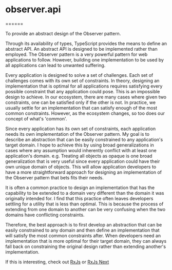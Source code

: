 # observer.api
======

To provide an abstract design of the Observer pattern.

Through its availability of types, TypeScript provides the means to define an abstract API. An abstract API is designed to be implemented rather than employed. The Observer pattern is a very powerful pattern for web applications to follow. However, building one implementation to be used by all applications can lead to unwanted suffering.

Every application is designed to solve a set of challenges. Each set of challenges comes with its own set of constraints. In theory, designing an implementation that is optimal for all applications requires satisfying every possible constraint that any application could pose. This is an impossible design to achieve. In our ecosystem, there are many cases where given two constraints, one can be satisfied only if the other is not. In practice, we usually settle for an implementation that can satisfy enough of the most common constraints. However, as the ecosystem changes, so too does our concept of what's 'common'.

Since every application has its own set of constraints, each application needs its own implementation of the Observer pattern. My goal is to describe an abstraction that can be easily constrained to any application's target domain. I hope to achieve this by using broad generalizations in cases where any assumption would inherently conflict with at least one application's domain. e.g. Treating all objects as opaque is one broad generalization that is very useful since every application could have their own unique domain of objects. This will allow application developers to have a more straightforward approach for designing an implementation of the Observer pattern that bets fits their needs. 

It is often a common practice to design an implementation that has the capability to be extended to a domain very different than the domain it was originally intended for. I find that this practice often leaves developers settling for a utility that is less than optimal. This is because the process of extending from one domain to another can be very confusing when the two domains have conflicting constraints.

Therefore, the best approach is to first develop an abstraction that can be easily constrained to any domain and then define an implementation that will satisfy the most common constraints after. When developers need an implementation that is more optimal for their target domain, they can always fall back on constraining the original design rather than extending another's implementation.

If this is interesting, check out
<a href="https://github.com/Reactive-Extensions/RxJS">RxJs</a>
or
<a href="https://github.com/ReactiveX/RxJS">RxJs Next</a>
